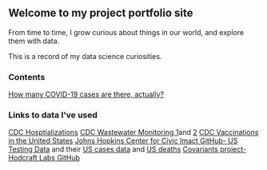 ## Welcome to my project portfolio site

From time to time, I grow curious about things in our world, and explore them with data.

This is a record of my data science curiosities.

### Contents 

[How many COVID-19 cases are there, actually?](https://mattlscruggs.github.io/DataScience/Actual_Case_Count-Data_Cleaning.html)


### Links to data I've used

[CDC Hosptializations](https://healthdata.gov/Hospital/COVID-19-Reported-Patient-Impact-and-Hospital-Capa/g62h-syeh)
[CDC Wastewater Monitoring 1](https://data.cdc.gov/Public-Health-Surveillance/NWSS-Public-SARS-CoV-2-Wastewater-Metric-Data/2ew6-ywp6)and [2](https://data.cdc.gov/Public-Health-Surveillance/NWSS-Public-SARS-CoV-2-Concentration-in-Wastewater/g653-rqe2)
[CDC Vaccinations in the United States](https://data.cdc.gov/Vaccinations/COVID-19-Vaccinations-in-the-United-States-Jurisdi/unsk-b7fc)
[Johns Hopkins Center for Civic Imact GitHub- US Testing Data](https://github.com/govex/COVID-19/tree/master/data_tables/testing_data) and their [US cases data](https://github.com/CSSEGISandData/COVID-19/blob/master/csse_covid_19_data/csse_covid_19_time_series/time_series_covid19_confirmed_US.csv) and [US deaths](https://github.com/CSSEGISandData/COVID-19/blob/master/csse_covid_19_data/csse_covid_19_time_series/time_series_covid19_deaths_US.csv)
[Covariants project- Hodcraft Labs GitHub](https://github.com/hodcroftlab/covariants/blob/master/web/data/perCountryData.json)

